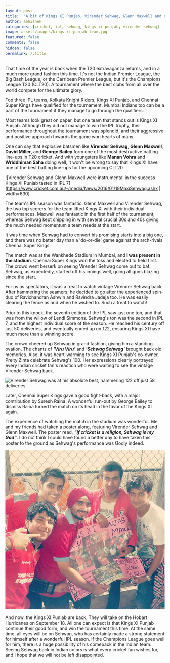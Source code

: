 ```yaml
---
layout: post
title:  "A bit of Kings XI Punjab, Virender Sehwag, Glenn Maxwell and everything else we wish for"
author: abhishek
categories: [cricket, ipl, sehwag, kings xi punjab, virender sehwag]
image: assets/images/kings-xi-punjab-team.jpg
featured: false
comments: false
hidden: false
permalink: /:title
---
```

That time of the year is back when the T20 extravaganza returns, and in a much more grand fashion this time. It's not the Indian Premier League, the Big Bash League, or the Carribean Premier League, but it's the Champions League T20 (CLT20). A tournament where the best clubs from all over the world compete for the ultimate glory.

Top three IPL teams, Kolkata Knight Riders, Kings XI Punjab, and Chennai Super Kings have qualified for the tournament. Mumbai Indians too can be a part of the tournament if they manage to go through the qualifiers.

Most teams look great on paper, but one team that stands out is Kings XI Punjab. Although they did not manage to win the IPL trophy, their performance throughout the tournament was splendid, and their aggressive and positive approach towards the game won hearts of many.

One can say that explosive batsmen like **Virender Sehwag**, **Glenn Maxwell**, **David Miller**, and **George Bailey** form one of the most destructive batting line-ups in T20 cricket. And with youngsters like **Manan Vohra** and **Wriddhiman Saha** doing well, it won't be wrong to say that Kings XI have one of the best batting line-ups for the upcoming CLT20.

![Virender Sehwag and Glenn Maxwell were instrumental in the success Kings XI Punjab tasted in IPL 7](https://www.cricket.com.au/-/media/News/2016/01/19MaxiSehwag.ashx | width=630)

The team's IPL season was fantastic. Glenn Maxwell and Virender Sehwag, the two top scorers for the team lifted Kings Xi with their individual performances. Maxwell was fantastic in the first half of the tournament, whereas Sehwag kept chipping in with several crucial 30s and 40s giving the much needed momentum a team needs at the start.

It was time when Sehwag had to convert his promising starts into a big one, and there was no better day than a 'do-or-die' game against the arch-rivals Chennai Super Kings.

The match was at the Wankhede Stadium in Mumbai, and **I was present in the stadium**. Chennai Super Kings won the toss and elected to field first. The crowd went berserk on seeing Virender Sehwag come out to bat. Sehwag, as expectedly, started off his innings well, going all guns blazing since the start.

For us as spectators, it was a treat to watch vintage Virender Sehwag back. After hammering the seamers, he decided to go after the experienced spin-duo of Ravichandran Ashwin and Ravindra Jadeja too. He was easily clearing the fence as and when he wished to. Such a treat to watch!

Prior to this knock, the seventh edition of the IPL saw just one ton, and that was from the willow of Lendl Simmons. Sehwag's ton was the second in IPL 7, and the highest individual score of the season. He reached his century off just 50 deliveries, and eventually ended up on 122, ensuring Kings XI have much more than a winning score.

The crowd cheered up Sehwag in grand fashion, giving him a standing ovation. The chants of <em>**'Viru Viru'**</em> and <em>**'Sehwag Sehwag'**</em> brought back old memories. Also, it was heart-warming to see Kings XI Punjab's co-owner, Preity Zinta celebrate Sehwag's 100. Her expressions clearly portrayed every Indian cricket fan's reaction who were waiting to see the vintage Virender Sehwag back.

![Virender Sehwag was at his absolute best, hammering 122 off just 58 deliveries](https://www.thehindu.com/migration_catalog/article10533157.ece/alternates/FREE_660/vbk-30-sehwag%20city)

Later, Chennai Super Kings gave a good fight-back, with a major contribution by Suresh Raina. A wonderful run-out by George Bailey to dismiss Raina turned the match on its head in the favor of the Kings XI again.

The experience of watching the match in the stadium was wonderful. Me and my friends had taken a poster along, featuring Virender Sehwag and Glenn Maxwell. The poster read, <em>**"If cricket is a religion, Sehwag is my God"**</em>. I do not think I could have found a better day to have taken this poster to the ground as Sehwag's performance was Godly indeed.

![At the Wankhede stadium, wearing a turban in red, celebrating Sehwag's ton and Kings XI Punjab's entry into the finals](https://raw.githubusercontent.com/abhishekmsharma/blog/master/assets/images/kxipvscsk-wankhede.jpg?token=AEtGYnuv626WaGylJZdBGlIOTVtEQShOks5byt9FwA%3D%3D)

And now, the Kings XI Punjab are back, They will take on the Hobart Hurricanes on September 18. All one can expect is that Kings XI Punjab continue their good form, and win the tournament this time. At the same time, all eyes will be on Sehwag, who has certainly made a strong statement for himself after a wonderful IPL season. If the Champions League goes well for him, there is a huge possibility of his comeback in the Indian team. Seeing Sehwag back in Indian colors is what every cricket fan wishes for, and I hope that we will not be left disappointed.
